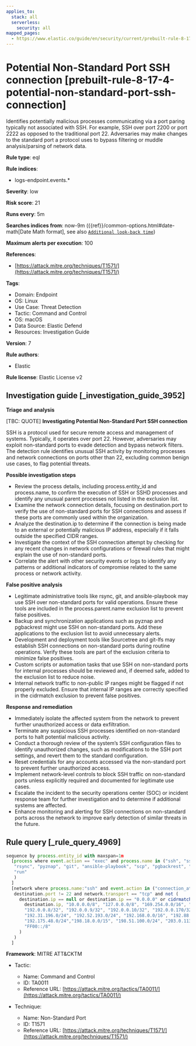 ```yaml
---
applies_to:
  stack: all
  serverless:
    security: all
mapped_pages:
  - https://www.elastic.co/guide/en/security/current/prebuilt-rule-8-17-4-potential-non-standard-port-ssh-connection.html
---
```


# Potential Non-Standard Port SSH connection [prebuilt-rule-8-17-4-potential-non-standard-port-ssh-connection]

Identifies potentially malicious processes communicating via a port paring typically not associated with SSH. For example, SSH over port 2200 or port 2222 as opposed to the traditional port 22. Adversaries may make changes to the standard port a protocol uses to bypass filtering or muddle analysis/parsing of network data.

**Rule type**: eql

**Rule indices**:

* logs-endpoint.events.*

**Severity**: low

**Risk score**: 21

**Runs every**: 5m

**Searches indices from**: now-9m ({{ref}}/common-options.html#date-math[Date Math format], see also [`Additional look-back time`](docs-content://solutions/security/detect-and-alert/create-detection-rule.md#rule-schedule))

**Maximum alerts per execution**: 100

**References**:

* [https://attack.mitre.org/techniques/T1571/](https://attack.mitre.org/techniques/T1571/)

**Tags**:

* Domain: Endpoint
* OS: Linux
* Use Case: Threat Detection
* Tactic: Command and Control
* OS: macOS
* Data Source: Elastic Defend
* Resources: Investigation Guide

**Version**: 7

**Rule authors**:

* Elastic

**Rule license**: Elastic License v2

## Investigation guide [_investigation_guide_3952]

**Triage and analysis**

[TBC: QUOTE]
**Investigating Potential Non-Standard Port SSH connection**

SSH is a protocol used for secure remote access and management of systems. Typically, it operates over port 22. However, adversaries may exploit non-standard ports to evade detection and bypass network filters. The detection rule identifies unusual SSH activity by monitoring processes and network connections on ports other than 22, excluding common benign use cases, to flag potential threats.

**Possible investigation steps**

* Review the process details, including process.entity_id and process.name, to confirm the execution of SSH or SSHD processes and identify any unusual parent processes not listed in the exclusion list.
* Examine the network connection details, focusing on destination.port to verify the use of non-standard ports for SSH connections and assess if these ports are commonly used within the organization.
* Analyze the destination.ip to determine if the connection is being made to an external or potentially malicious IP address, especially if it falls outside the specified CIDR ranges.
* Investigate the context of the SSH connection attempt by checking for any recent changes in network configurations or firewall rules that might explain the use of non-standard ports.
* Correlate the alert with other security events or logs to identify any patterns or additional indicators of compromise related to the same process or network activity.

**False positive analysis**

* Legitimate administrative tools like rsync, git, and ansible-playbook may use SSH over non-standard ports for valid operations. Ensure these tools are included in the process.parent.name exclusion list to prevent false positives.
* Backup and synchronization applications such as pyznap and pgbackrest might use SSH on non-standard ports. Add these applications to the exclusion list to avoid unnecessary alerts.
* Development and deployment tools like Sourcetree and git-lfs may establish SSH connections on non-standard ports during routine operations. Verify these tools are part of the exclusion criteria to minimize false positives.
* Custom scripts or automation tasks that use SSH on non-standard ports for internal processes should be reviewed and, if deemed safe, added to the exclusion list to reduce noise.
* Internal network traffic to non-public IP ranges might be flagged if not properly excluded. Ensure that internal IP ranges are correctly specified in the cidrmatch exclusion to prevent false positives.

**Response and remediation**

* Immediately isolate the affected system from the network to prevent further unauthorized access or data exfiltration.
* Terminate any suspicious SSH processes identified on non-standard ports to halt potential malicious activity.
* Conduct a thorough review of the system’s SSH configuration files to identify unauthorized changes, such as modifications to the SSH port settings, and revert them to the standard configuration.
* Reset credentials for any accounts accessed via the non-standard port to prevent further unauthorized access.
* Implement network-level controls to block SSH traffic on non-standard ports unless explicitly required and documented for legitimate use cases.
* Escalate the incident to the security operations center (SOC) or incident response team for further investigation and to determine if additional systems are affected.
* Enhance monitoring and alerting for SSH connections on non-standard ports across the network to improve early detection of similar threats in the future.


## Rule query [_rule_query_4969]

```js
sequence by process.entity_id with maxspan=1m
  [process where event.action == "exec" and process.name in ("ssh", "sshd") and not process.parent.name in (
   "rsync", "pyznap", "git", "ansible-playbook", "scp", "pgbackrest", "git-lfs", "expect", "Sourcetree", "ssh-copy-id",
   "run"
   )
  ]
  [network where process.name:"ssh" and event.action in ("connection_attempted", "connection_accepted") and
   destination.port != 22 and network.transport == "tcp" and not (
     destination.ip == null or destination.ip == "0.0.0.0" or cidrmatch(
       destination.ip, "10.0.0.0/8", "127.0.0.0/8", "169.254.0.0/16", "172.16.0.0/12", "192.0.0.0/24", "192.0.0.0/29",
       "192.0.0.8/32", "192.0.0.9/32", "192.0.0.10/32", "192.0.0.170/32", "192.0.0.171/32", "192.0.2.0/24",
       "192.31.196.0/24", "192.52.193.0/24", "192.168.0.0/16", "192.88.99.0/24", "224.0.0.0/4", "100.64.0.0/10",
       "192.175.48.0/24","198.18.0.0/15", "198.51.100.0/24", "203.0.113.0/24", "240.0.0.0/4", "::1", "FE80::/10",
       "FF00::/8"
     )
   )
  ]
```

**Framework**: MITRE ATT&CKTM

* Tactic:

    * Name: Command and Control
    * ID: TA0011
    * Reference URL: [https://attack.mitre.org/tactics/TA0011/](https://attack.mitre.org/tactics/TA0011/)

* Technique:

    * Name: Non-Standard Port
    * ID: T1571
    * Reference URL: [https://attack.mitre.org/techniques/T1571/](https://attack.mitre.org/techniques/T1571/)



